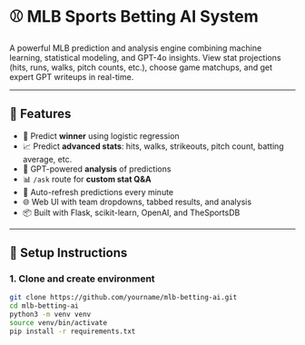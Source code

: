 # ⚾ MLB Sports Betting AI System

A powerful MLB prediction and analysis engine combining machine learning, statistical modeling, and GPT-4o insights. View stat projections (hits, runs, walks, pitch counts, etc.), choose game matchups, and get expert GPT writeups in real-time.

---

## 🔧 Features

- 🧠 Predict **winner** using logistic regression
- 📈 Predict **advanced stats**: hits, walks, strikeouts, pitch count, batting average, etc.
- 💬 GPT-powered **analysis** of predictions
- 📊 `/ask` route for **custom stat Q&A**
- 🔄 Auto-refresh predictions every minute
- 🌐 Web UI with team dropdowns, tabbed results, and analysis
- 📦 Built with Flask, scikit-learn, OpenAI, and TheSportsDB

---

## 🚀 Setup Instructions

### 1. Clone and create environment

```bash
git clone https://github.com/yourname/mlb-betting-ai.git
cd mlb-betting-ai
python3 -m venv venv
source venv/bin/activate
pip install -r requirements.txt
